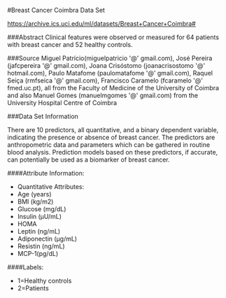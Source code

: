 #Breast Cancer Coimbra Data Set

https://archive.ics.uci.edu/ml/datasets/Breast+Cancer+Coimbra#

###Abstract
Clinical features were observed or measured for 64 patients with breast cancer and 52 healthy controls.

###Source
Miguel Patrício(miguelpatricio '@' gmail.com), José Pereira (jafcpereira '@' gmail.com), Joana Crisóstomo (joanacrisostomo '@' hotmail.com), Paulo Matafome (paulomatafome '@' gmail.com), Raquel Seiça (rmfseica '@' gmail.com), Francisco Caramelo (fcaramelo '@' fmed.uc.pt), all from the Faculty of Medicine of the University of Coimbra and also Manuel Gomes (manuelmgomes '@' gmail.com) from the University Hospital Centre of Coimbra

###Data Set Information

There are 10 predictors, all quantitative, and a binary dependent variable, indicating the presence or absence of breast cancer. 
The predictors are anthropometric data and parameters which can be gathered in routine blood analysis. 
Prediction models based on these predictors, if accurate, can potentially be used as a biomarker of breast cancer.

####Attribute Information:
- Quantitative Attributes: 
- Age (years) 
- BMI (kg/m2) 
- Glucose (mg/dL) 
- Insulin (µU/mL) 
- HOMA 
- Leptin (ng/mL) 
- Adiponectin (µg/mL) 
- Resistin (ng/mL) 
- MCP-1(pg/dL) 

####Labels: 
- 1=Healthy controls 
- 2=Patients